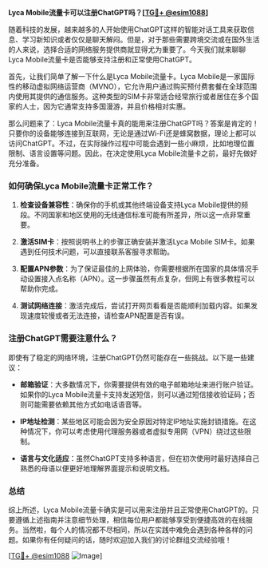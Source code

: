 **Lyca Mobile流量卡可以注册ChatGPT吗？[[TG💪+ @esim1088](https://t.me/s/esim1088)]**

随着科技的发展，越来越多的人开始使用ChatGPT这样的智能对话工具来获取信息、学习新知识或者仅仅是聊天解闷。但是，对于那些需要跨境交流或在国外生活的人来说，选择合适的网络服务提供商就显得尤为重要了。今天我们就来聊聊Lyca Mobile流量卡是否能够支持注册和正常使用ChatGPT。

首先，让我们简单了解一下什么是Lyca Mobile流量卡。Lyca Mobile是一家国际性的移动虚拟网络运营商（MVNO），它允许用户通过购买预付费套餐在全球范围内使用其提供的通信服务。这种类型的SIM卡非常适合经常旅行或者居住在多个国家的人士，因为它通常支持多国漫游，并且价格相对实惠。

那么问题来了：Lyca Mobile流量卡真的能用来注册ChatGPT吗？答案是肯定的！只要你的设备能够连接到互联网，无论是通过Wi-Fi还是蜂窝数据，理论上都可以访问ChatGPT。不过，在实际操作过程中可能会遇到一些小麻烦，比如地理位置限制、语言设置等问题。因此，在决定使用Lyca Mobile流量卡之前，最好先做好充分准备。

### 如何确保Lyca Mobile流量卡正常工作？

1. **检查设备兼容性**：确保你的手机或其他终端设备支持Lyca Mobile提供的频段。不同国家和地区使用的无线通信标准可能有所差异，所以这一点非常重要。
   
2. **激活SIM卡**：按照说明书上的步骤正确安装并激活Lyca Mobile SIM卡。如果遇到任何技术问题，可以直接联系客服寻求帮助。

3. **配置APN参数**：为了保证最佳的上网体验，你需要根据所在国家的具体情况手动设置接入点名称（APN）。这一步骤虽然有点复杂，但网上有很多教程可以帮助你完成。

4. **测试网络连接**：激活完成后，尝试打开网页看看是否能顺利加载内容。如果发现速度较慢或者无法连接，请检查APN配置是否有误。

### 注册ChatGPT需要注意什么？

即使有了稳定的网络环境，注册ChatGPT仍然可能存在一些挑战。以下是一些建议：

- **邮箱验证**：大多数情况下，你需要提供有效的电子邮箱地址来进行账户验证。如果你的Lyca Mobile流量卡支持发送短信，则可以通过短信接收验证码；否则可能需要依赖其他方式如电话语音等。

- **IP地址检测**：某些地区可能会因为安全原因对特定IP地址实施封锁措施。在这种情况下，你可以考虑使用代理服务器或者虚拟专用网（VPN）绕过这些限制。

- **语言与文化适应**：虽然ChatGPT支持多种语言，但在初次使用时最好选择自己熟悉的母语以便更好地理解界面提示和说明文档。

### 总结

综上所述，Lyca Mobile流量卡确实是可以用来注册并且正常使用ChatGPT的。只要遵循上述指南并注意细节处理，相信每位用户都能够享受到便捷高效的在线服务。当然啦，每个人的情况都不尽相同，所以在实践中难免会遇到各种各样的问题。如果你有任何疑问的话，随时欢迎加入我们的讨论群组交流经验哦！

[[TG💪+ @esim1088](https://t.me/s/esim1088) ![Image](https://i.postimg.cc/4NQfJmqS/Snipaste-2025-05-13-00-14-12.png)]